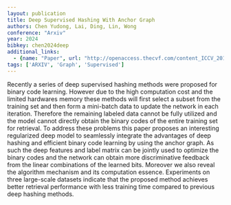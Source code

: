 ```yaml
---
layout: publication
title: Deep Supervised Hashing With Anchor Graph
authors: Chen Yudong, Lai, Ding, Lin, Wong
conference: "Arxiv"
year: 2024
bibkey: chen2024deep
additional_links:
  - {name: "Paper", url: "http://openaccess.thecvf.com/content_ICCV_2019/papers/Chen_Deep_Supervised_Hashing_With_Anchor_Graph_ICCV_2019_paper.pdf"}
tags: ['ARXIV', 'Graph', 'Supervised']
---
```

Recently a series of deep supervised hashing methods were proposed for binary code learning. However due to the high computation cost and the limited hardwares memory these methods will first select a subset from the training set and then form a mini-batch data to update the network in each iteration. Therefore the remaining labeled data cannot be fully utilized and the model cannot directly obtain the binary codes of the entire training set for retrieval. To address these problems this paper proposes an interesting regularized deep model to seamlessly integrate the advantages of deep hashing and efficient binary code learning by using the anchor graph. As such the deep features and label matrix can be jointly used to optimize the binary codes and the network can obtain more discriminative feedback from the linear combinations of the learned bits. Moreover we also reveal the algorithm mechanism and its computation essence. Experiments on three large-scale datasets indicate that the proposed method achieves better retrieval performance with less training time compared to previous deep hashing methods.
